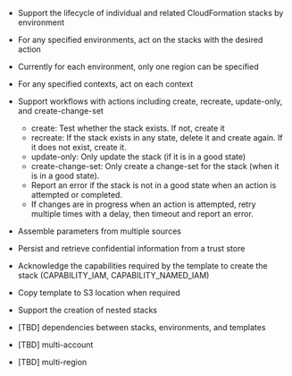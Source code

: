 - Support the lifecycle of individual and related CloudFormation stacks by environment
- For any specified environments, act on the stacks with the desired action
- Currently for each environment, only one region can be specified
- For any specified contexts, act on each context
- Support workflows with actions including create, recreate, update-only, and create-change-set

  - create: Test whether the stack exists. If not, create it
  - recreate: If the stack exists in any state, delete it and create again. If it does not exist, create it. 
  - update-only: Only update the stack (if it is in a good state)
  - create-change-set: Only create a change-set for the stack (when it is in a good state).   
  - Report an error if the stack is not in a good state when an action is attempted or completed.
  - If changes are in progress when an action is attempted, retry multiple times with a delay, then timeout and report an error.

- Assemble parameters from multiple sources
- Persist and retrieve confidential information from a trust store
- Acknowledge the capabilities required by the template to create the stack (CAPABILITY_IAM, CAPABILITY_NAMED_IAM)
- Copy template to S3 location when required
- Support the creation of nested stacks
- [TBD] dependencies between stacks, environments, and templates
- [TBD] multi-account
- [TBD] multi-region
